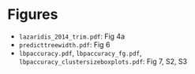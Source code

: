 # Figures
- `lazaridis_2014_trim.pdf`: Fig 4a
- `predicttreewidth.pdf`: Fig 6
- `lbpaccuracy.pdf`, `lbpaccuracy_fg.pdf`, `lbpaccuracy_clustersizeboxplots.pdf`:
Fig 7, S2, S3